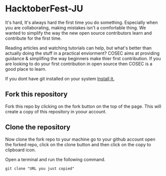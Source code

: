# HacktoberFest-JU

It's hard, It's always hard the first time you do something. Especially when you are collaborating, making mistakes isn't a comfortable thing. We wanted to simplify the way the new open source contributors learn and contribute for the first time.

Reading articles and watching tutorials can help, but what's better than actually doing the stuff in a practical enviorment? COSEC aims at providing guidance & simplifing the way beginners make thier first contribution.
If you are looking to do your first contribution in open source then COSEC is a good place to learn.

If you dont have git installed on your system <a href="https://git-scm.com/downloads">Install it.</a>

## Fork this repository
Fork this repo by clicking on the fork button on the top of the page. This will create a copy of this repository in yoour account.

## Clone the repository
Now clone the fork repo to your machine go to your github account open the forked repo, click on the clone button and then click on the copy to clipboard icon.

Open a terminal and run the following command.

```
git clone "URL you just copied"
```

